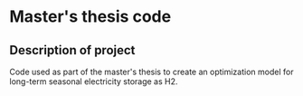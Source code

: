 # Master's thesis code

## Description of project
Code used as part of the master's thesis to create an optimization model for long-term seasonal electricity storage as H2.